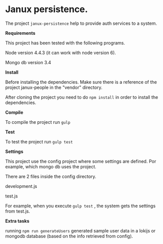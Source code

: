 # Janux persistence.

The project `janux-persistence` help to provide auth services to a system. 

**Requirements**

This project has been tested with the following programs.

Node version 4.4.3 (it can work with node version 6).

Mongo db version 3.4


**Install**

Before installing the dependencies. Make sure there is a reference of the project janux-people in the  "vendor" directory.

After cloning the project you need to do `npm install` in order to install the dependencies.
 

**Compile**

To compile the project run `gulp`


**Test**

To test the project run `gulp test`

**Settings**

This project use the config project where some settings are defined. Por example,
 which mongo db uses the project. 
 
 There are 2 files inside the config directory.
 
 development.js
 
 test.js
 
 For example, when you execute `gulp test` , the system gets the settings from test.js. 
 
 **Extra tasks**
 
 running `npm run generateUsers` generated sample user data in a lokijs or mongodb database (based on the info retrieved from config).
